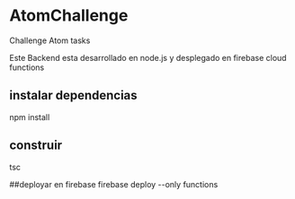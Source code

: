 # AtomChallenge
Challenge Atom tasks

Este Backend esta desarrollado en node.js y desplegado en firebase cloud functions 

## instalar dependencias
npm install

## construir
tsc

##deployar en firebase
firebase deploy --only functions
